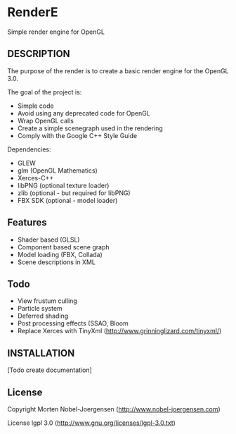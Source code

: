 RenderE
====================================

Simple render engine for OpenGL

## DESCRIPTION

The purpose of the render is to create a basic render engine for the OpenGL 3.0.

The goal of the project is:

* Simple code
* Avoid using any deprecated code for OpenGL
* Wrap OpenGL calls
* Create a simple scenegraph used in the rendering
* Comply with the Google C++ Style Guide
 
Dependencies:

* GLEW
* glm (OpenGL Mathematics)
* Xerces-C++
* libPNG (optional texture loader)
* zlib (optional - but required for libPNG)
* FBX SDK (optional - model loader)

## Features

* Shader based (GLSL)
* Component based scene graph
* Model loading (FBX, Collada)
* Scene descriptions in XML

## Todo

* View frustum culling
* Particle system
* Deferred shading
* Post processing effects (SSAO, Bloom
* Replace Xerces with TinyXml (http://www.grinninglizard.com/tinyxml/)

## INSTALLATION

[Todo create documentation]

## License

Copyright Morten Nobel-Joergensen (http://www.nobel-joergensen.com)

License lgpl 3.0 (http://www.gnu.org/licenses/lgpl-3.0.txt)

